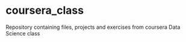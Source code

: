 # coursera_class
Repository containing files, projects and exercises from coursera Data Science class 

